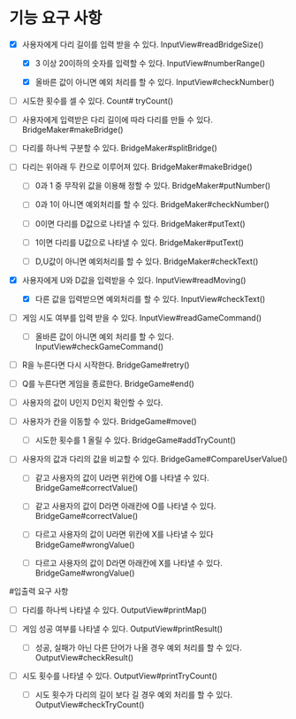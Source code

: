 # 기능 요구 사항

 - [x] 사용자에게 다리 길이를 입력 받을 수 있다. InputView#readBridgeSize()
   - [x] 3 이상 20이하의 숫자를 입력할 수 있다. InputView#numberRange()
   - [x] 올바른 값이 아니면 예외 처리를 할 수 있다. InputView#checkNumber()
 

 - [ ] 시도한 횟수를 셀 수 있다. Count# tryCount()


 - [ ] 사용자에게 입력받은 다리 길이에 따라 다리를 만들 수 있다. BridgeMaker#makeBridge()
 

 - [ ] 다리를 하나씩 구분할 수 있다. BridgeMaker#splitBridge()
 

 - [ ] 다리는 위아래 두 칸으로 이루어져 있다. BridgeMaker#makeBridge()
    - [ ] 0과 1 중 무작위 값을 이용해 정할 수 있다. BridgeMaker#putNumber()
    - [ ] 0과 1이 아니면 예외처리를 할 수 있다. BridgeMaker#checkNumber()
    - [ ] 0이면 다리를 D값으로 나타낼 수 있다. BridgeMaker#putText()
    - [ ] 1이면 다리를 U값으로 나타낼 수 있다. BridgeMaker#putText()
    - [ ] D,U값이 아니면 예외처리를 할 수 있다. BridgeMaker#checkText()


 - [x] 사용자에게 U와 D값을 입력받을 수 있다. InputView#readMoving()
   - [x] 다른 값을 입력받으면 예외처리를 할 수 있다. InputView#checkText()


 - [ ] 게임 시도 여부를 입력 받을 수 있다. InputView#readGameCommand()
     - [ ] 올바른 값이 아니면 예외 처리를 할 수 있다. InputView#checkGameCommand()


 - [ ] R을 누른다면 다시 시작한다. BridgeGame#retry()
 - [ ] Q를 누른다면 게임을 종료한다. BridgeGame#end()


 - [ ] 사용자의 값이 U인지 D인지 확인할 수 있다. 


 - [ ] 사용자가 칸을 이동할 수 있다. BridgeGame#move()
     - [ ] 시도한 횟수를 1 올릴 수 있다. BridgeGame#addTryCount()

 - [ ] 사용자의 값과 다리의 값을 비교할 수 있다. BridgeGame#CompareUserValue()
     - [ ] 같고 사용자의 값이 U라면 위칸에 O를 나타낼 수 있다. BridgeGame#correctValue()
     - [ ] 같고 사용자의 값이 D라면 아래칸에 O를 나타낼 수 있다. BridgeGame#correctValue()
     - [ ] 다르고 사용자의 값이 U라면 위칸에 X를 나타낼 수 있다 BridgeGame#wrongValue()
     - [ ] 다르고 사용자의 값이 D라면 아래칸에 X를 나타낼 수 있다. BridgeGame#wrongValue()


#입출력 요구 사항　

- [ ] 다리를 하나씩 나타낼 수 있다. OutputView#printMap()

- [ ] 게임 성공 여부를 나타낼 수 있다. OutputView#printResult()
    -[ ] 성공, 실패가 아닌 다른 단어가 나올 경우 예외 처리를 할 수 있다. OutputView#checkResult() 


- [ ] 시도 횟수를 나타낼 수 있다. OutputView#printTryCount()
  - [ ] 시도 횟수가 다리의 길이 보다 길 경우 예외 처리를 할 수 있다. OutputView#checkTryCount()  



